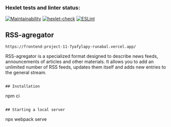 ### Hexlet tests and linter status:

[![Maintainability](https://api.codeclimate.com/v1/badges/feabb81fb1f20adb2d69/maintainability)](https://codeclimate.com/github/runabal/frontend-project-11/maintainability)
[![hexlet-check](https://github.com/runabal/frontend-project-11/actions/workflows/hexlet-check.yml/badge.svg)](https://github.com/runabal/frontend-project-11/actions/workflows/hexlet-check.yml)
[![ESLint](https://github.com/runabal/frontend-project-11/actions/workflows/eslint.yml/badge.svg)](https://github.com/runabal/frontend-project-11/actions/workflows/eslint.yml)

## RSS-agregator
```
https://frontend-project-11-7yafylapy-runabal.vercel.app/
```
RSS-agregator is a specialized format designed to describe news feeds,
announcements of articles and other materials. It allows you to add an unlimited
number of RSS feeds, updates them itself and adds new entries to the general stream.
```

## Installation

```
npm ci
```

## Starting a local server

```
npx webpack serve
```
